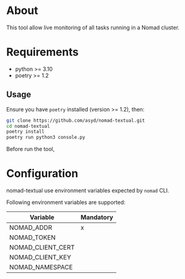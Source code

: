 # About

This tool allow live monitoring of all tasks running in a Nomad cluster.

# Requirements

* python >= 3.10
* poetry >= 1.2

## Usage

Ensure you have `poetry` installed (version >= 1.2), then:

```bash
git clone https://github.com/asyd/nomad-textual.git
cd nomad-textual
poetry install
poetry run python3 console.py
```

Before run the tool, 

# Configuration

nomad-textual use environment variables expected by `nomad` CLI.

Following environment variables are supported:

| Variable          | Mandatory |
|-------------------|-----------|
| NOMAD_ADDR        |     x     |
| NOMAD_TOKEN       |           |
| NOMAD_CLIENT_CERT |           |
| NOMAD_CLIENT_KEY  |           |
| NOMAD_NAMESPACE   |           |
